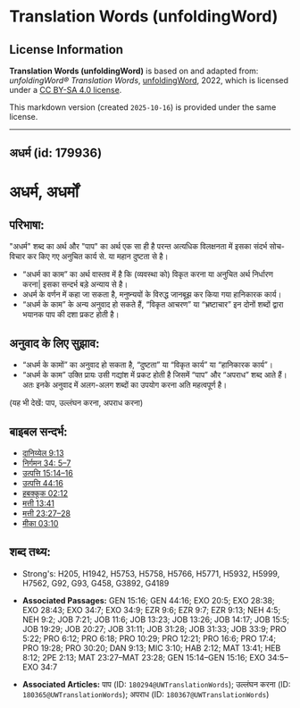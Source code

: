 # Translation Words (unfoldingWord)

## License Information

**Translation Words (unfoldingWord)** is based on and adapted from: _unfoldingWord® Translation Words_, [unfoldingWord](https://unfoldingword.org/utw), 2022, which is licensed under a [CC BY-SA 4.0 license](https://creativecommons.org/licenses/by-sa/4.0/legalcode.en).

This markdown version (created `2025-10-16`) is provided under the same license.



--------------------------------

## अधर्म (id: 179936)

अधर्म, अधर्मों
==============

परिभाषा:
--------

"अधर्म" शब्द का अर्थ और "पाप" का अर्थ एक सा ही है परन्त अत्यधिक विलक्षनता में इसका संदर्भ सोच\-विचार कर किए गए अनुचित कार्य से. या महान दुष्टता से है।

* “अधर्म का काम” का अर्थ वास्तव में है कि (व्यवस्था को) विकृत करना या अनुचित अर्थ निर्धारण करना\| इसका सन्दर्भ बड़े अन्याय से है।
* अधर्म के वर्णन में कहा जा सकता है, मनुष्न्ययों के विरुद्ध जानबूझ कर किया गया हानिकारक कार्य।
* “अधर्म के काम” के अन्य अनुवाद हो सकते हैं, “विकृत आचरण” या “भ्रष्टाचार” इन दोनों शब्दों द्वारा भयानक पाप की दशा प्रकट होती है।

अनुवाद के लिए सुझाव:
--------------------

* “अधर्म के कामों” का अनुवाद हो सकता है, “दुष्टता” या “विकृत कार्य” या “हानिकारक कार्य”।
* “अधर्म के काम” उक्ति प्रायः उसी गद्यांश में प्रकट होती है जिसमें “पाप” और “अपराध” शब्द आते हैं। अतः इनके अनुवाद में अलग\-अलग शब्दों का उपयोग करना अति महत्वपूर्ण है।

(यह भी देखें: पाप, उल्लंघन करना, अपराध करना)

बाइबल सन्दर्भ:
--------------

* [दानिय्येल 9:13](https://ref.ly/Dan9:13)
* [निर्गमन 34: 5–7](https://ref.ly/Exod34:0)
* [उत्पत्ति 15:14–16](https://ref.ly/Gen15:14-Gen15:16)
* [उत्पत्ति 44:16](https://ref.ly/Gen44:16)
* [हबक्कूक 02:12](https://ref.ly/Hab2:12)
* [मत्ती 13:41](https://ref.ly/Matt13:41)
* [मत्ती 23:27–28](https://ref.ly/Matt23:27-Matt23:28)
* [मीका 03:10](https://ref.ly/Mic3:10)

शब्द तथ्य:
----------

* Strong's: H205, H1942, H5753, H5758, H5766, H5771, H5932, H5999, H7562, G92, G93, G458, G3892, G4189

* **Associated Passages:** GEN 15:16; GEN 44:16; EXO 20:5; EXO 28:38; EXO 28:43; EXO 34:7; EXO 34:9; EZR 9:6; EZR 9:7; EZR 9:13; NEH 4:5; NEH 9:2; JOB 7:21; JOB 11:6; JOB 13:23; JOB 13:26; JOB 14:17; JOB 15:5; JOB 19:29; JOB 20:27; JOB 31:11; JOB 31:28; JOB 31:33; JOB 33:9; PRO 5:22; PRO 6:12; PRO 6:18; PRO 10:29; PRO 12:21; PRO 16:6; PRO 17:4; PRO 19:28; PRO 30:20; DAN 9:13; MIC 3:10; HAB 2:12; MAT 13:41; HEB 8:12; 2PE 2:13; MAT 23:27–MAT 23:28; GEN 15:14–GEN 15:16; EXO 34:5–EXO 34:7
* **Associated Articles:** पाप (ID: `180294@UWTranslationWords`); उल्लंघन करना (ID: `180365@UWTranslationWords`); अपराध (ID: `180367@UWTranslationWords`)

